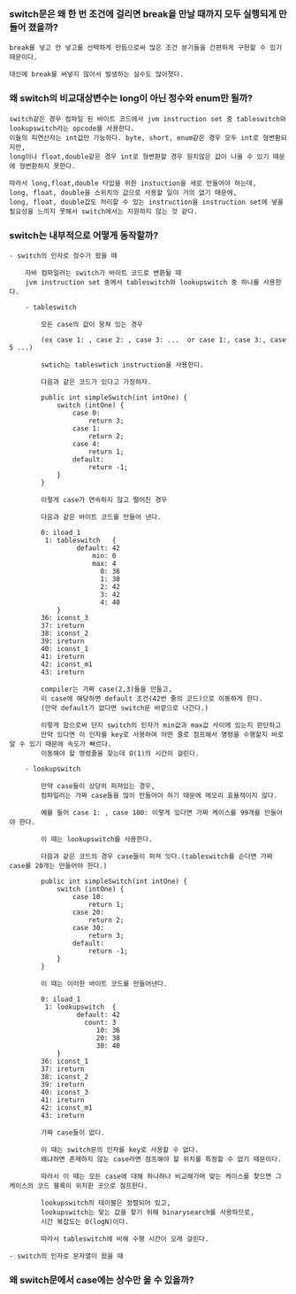 ### switch문은 왜 한 번 조건에 걸리면 break을 만날 때까지 모두 실행되게 만들어 졌을까?
    
    break를 넣고 안 넣고를 선택하게 만듬으로써 많은 조건 분기들을 간편하게 구현할 수 있기 때문이다.
    
    대신에 break를 써넣지 않아서 발생하는 실수도 많아졋다.
    
### 왜 switch의 비교대상변수는 long이 아닌 정수와 enum만 될까?
    
    switch같은 경우 컴파일 된 바이트 코드에서 jvm instruction set 중 tableswitch와 lookupswitch라는 opcode를 사용한다.
    이들의 피연산자는 int값만 가능하다. byte, short, enum같은 경우 모두 int로 형변환되지만,
    long이나 float,double같은 경우 int로 형변환할 경우 원치않은 값이 나올 수 있기 때문에 형변환하지 못한다. 
    
    따라서 long,float,double 타입을 위한 instuction을 새로 만들어야 하는데,
    long, float, double을 스위치의 값으로 사용할 일이 거의 없기 때문에,
    long, float, double값도 처리할 수 있는 instruction을 instruction set에 넣을 필요성을 느끼지 못해서 switch에서는 지원하지 않는 것 같다.
    
### switch는 내부적으로 어떻게 동작할까?
    - switch의 인자로 정수가 왔을 때
        
        자바 컴파일러는 switch가 바이트 코드로 변환될 때
        jvm instruction set 중에서 tableswitch와 lookupswitch 중 하나를 사용한다.
        
        - tableswitch
            
            모든 case의 값이 뭉쳐 있는 경우
            
            (ex case 1: , case 2: , case 3: ...  or case 1:, case 3:, case 5 ...)
            
            swtich는 tableswtich instruction을 사용한다.
            
            다음과 같은 코드가 있다고 가정하자.
            
            public int simpleSwitch(int intOne) {
                switch (intOne) {
                    case 0:
                        return 3;
                    case 1:
                        return 2;
                    case 4:
                        return 1;
                    default:
                        return -1;
                }
            }
            
            이렇게 case가 연속하지 않고 떨어진 경우
            
            다음과 같은 바이트 코드를 만들어 낸다.
            
            0: iload_1
             1: tableswitch   {
                     default: 42
                         min: 0
                         max: 4
                           0: 36
                           1: 38
                           2: 42
                           3: 42
                           4: 40
                }
            36: iconst_3
            37: ireturn
            38: iconst_2
            39: ireturn
            40: iconst_1
            41: ireturn
            42: iconst_m1
            43: ireturn
            
            compiler는 가짜 case(2,3)들을 만들고,
            이 case에 해당하면 default 조건(42번 줄의 코드)으로 이동하게 한다.
            (만약 default가 없다면 switch문 바깥으로 나간다.)
            
            이렇게 함으로써 단지 switch의 인자가 min값과 max값 사이에 있는지 판단하고
            만약 있다면 이 인자를 key로 사용하여 어떤 줄로 점프해서 명령을 수행할지 바로 알 수 있기 때문에 속도가 빠르다.
            이동해야 할 명령줄을 찾는데 O(1)의 시간이 걸린다.
            
        - lookupswitch
            
            만약 case들이 상당히 퍼져있는 경우,
            컴파일러는 가짜 case들을 많이 만들어야 하기 때문에 메모리 효율적이지 않다.
            
            예를 들어 case 1: , case 100: 이렇게 있다면 가짜 케이스를 99개를 만들어야 한다.
            
            이 때는 lookupswitch를 사용한다.
            
            다음과 같은 코드의 경우 case들이 퍼져 잇다.(tableswitch를 슨다면 가짜 case를 20개는 만들어야 한다.)
            
            public int simpleSwitch(int intOne) {
                switch (intOne) {
                    case 10:
                        return 1;
                    case 20:
                        return 2;
                    case 30:
                        return 3;
                    default:
                        return -1;
                }
            }
            
            이 때는 이러한 바이트 코드를 만들어낸다.
            
            0: iload_1
             1: lookupswitch  {
                     default: 42
                       count: 3
                          10: 36
                          20: 38
                          30: 40
                }
            36: iconst_1
            37: ireturn
            38: iconst_2
            39: ireturn
            40: iconst_3
            41: ireturn
            42: iconst_m1
            43: ireturn
            
            가짜 case들이 없다.
            
            이 때는 switch문의 인자를 key로 사용할 수 없다.
            왜냐하면 존재하지 않는 case라면 점프해야 할 위치를 특정할 수 없기 때문이다.
            
            따라서 이 때는 모든 case에 대해 하나하나 비교해가며 맞는 케이스를 찾으면 그 케이스의 코드 블록이 위치한 곳으로 점프한다.
            
            lookupswitch의 테이블은 정렬되어 있고, 
            lookupswitch는 맞는 값을 찾기 위해 binarysearch를 사용하므로,
            시간 복잡도는 O(logN)이다.
            
            따라서 tableswitch에 비해 수행 시간이 오래 걸린다.
            
    - switch의 인자로 문자열이 왔을 때
        
        
### 왜 switch문에서 case에는 상수만 올 수 있을까?